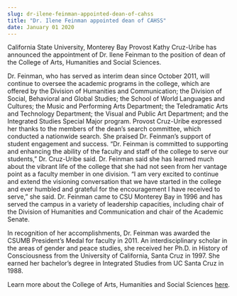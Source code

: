```yaml
---
slug: dr-ilene-feinman-appointed-dean-of-cahss
title: "Dr. Ilene Feinman appointed dean of CAHSS"
date: January 01 2020
---
```


<p>California State University, Monterey Bay Provost Kathy Cruz-Uribe has announced the appointment of Dr. Ilene Feinman to the position of dean of the College of Arts, Humanities and Social Sciences.
</p><p>Dr. Feinman, who has served as interim dean since October 2011, will continue to oversee the academic programs in the college, which are offered by the Division of Humanities and Communication; the Division of Social, Behavioral and Global Studies; the School of World Languages and Cultures; the Music and Performing Arts Department; the Teledramatic Arts and Technology Department; the Visual and Public Art Department; and the Integrated Studies Special Major program. Provost Cruz-Uribe expressed her thanks to the members of the dean’s search committee, which conducted a nationwide search. She praised Dr. Feinman’s support of student engagement and success. “Dr. Feinman is committed to supporting and enhancing the ability of the faculty and staff of the college to serve our students,” Dr. Cruz-Uribe said. Dr. Feinman said she has learned much about the vibrant life of the college that she had not seen from her vantage point as a faculty member in one division. “I am very excited to continue and extend the visioning conversation that we have started in the college and ever humbled and grateful for the encouragement I have received to serve,” she said. Dr. Feinman came to CSU Monterey Bay in 1996 and has served the campus in a variety of leadership capacities, including chair of the Division of Humanities and Communication and chair of the Academic Senate.
</p><p>In recognition of her accomplishments, Dr. Feinman was awarded the CSUMB President’s Medal for faculty in 2011. An interdisciplinary scholar in the areas of gender and peace studies, she received her Ph.D. in History of Consciousness from the University of California, Santa Cruz in 1997. She earned her bachelor’s degree in Integrated Studies from UC Santa Cruz in 1988.
</p><p>Learn more about the College of Arts, Humanities and Social Sciences <a href="http://cahss.csumb.edu/welcome-cahss">here</a>.   
</p>
